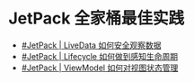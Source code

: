 # JetPack 全家桶最佳实践

- [#JetPack | LiveData 如何安全观察数据](https://www.yuque.com/jakeprim/android/onl14s)
- [#JetPack | Lifecycle 如何做到感知生命周期](https://www.yuque.com/jakeprim/android/hfihnu)
- [#JetPack | ViewModel 如何对视图状态管理](https://www.yuque.com/jakeprim/android/yiqlff)